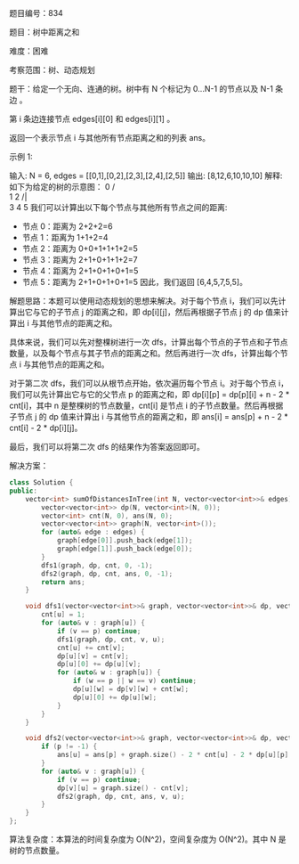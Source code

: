 题目编号：834

题目：树中距离之和

难度：困难

考察范围：树、动态规划

题干：给定一个无向、连通的树。树中有 N 个标记为 0...N-1 的节点以及 N-1 条边 。

第 i 条边连接节点 edges[i][0] 和 edges[i][1] 。

返回一个表示节点 i 与其他所有节点距离之和的列表 ans。

示例 1:

输入: N = 6, edges = [[0,1],[0,2],[2,3],[2,4],[2,5]]
输出: [8,12,6,10,10,10]
解释:
如下为给定的树的示意图：
  0
 / \
1   2
   /|\
  3 4 5
我们可以计算出以下每个节点与其他所有节点之间的距离:
- 节点 0：距离为 2+2+2=6
- 节点 1：距离为 1+1+2=4
- 节点 2：距离为 0+0+1+1+1+2=5
- 节点 3：距离为 2+1+0+1+1+2=7
- 节点 4：距离为 2+1+0+1+0+1=5
- 节点 5：距离为 2+1+0+1+0+1=5
因此，我们返回 [6,4,5,7,5,5]。

解题思路：本题可以使用动态规划的思想来解决。对于每个节点 i，我们可以先计算出它与它的子节点 j 的距离之和，即 dp[i][j]，然后再根据子节点 j 的 dp 值来计算出 i 与其他节点的距离之和。

具体来说，我们可以先对整棵树进行一次 dfs，计算出每个节点的子节点和子节点数量，以及每个节点与其子节点的距离之和。然后再进行一次 dfs，计算出每个节点 i 与其他节点的距离之和。

对于第二次 dfs，我们可以从根节点开始，依次遍历每个节点 i。对于每个节点 i，我们可以先计算出它与它的父节点 p 的距离之和，即 dp[i][p] = dp[p][i] + n - 2 * cnt[i]，其中 n 是整棵树的节点数量，cnt[i] 是节点 i 的子节点数量。然后再根据子节点 j 的 dp 值来计算出 i 与其他节点的距离之和，即 ans[i] = ans[p] + n - 2 * cnt[i] - 2 * dp[i][j]。

最后，我们可以将第二次 dfs 的结果作为答案返回即可。

解决方案：

```cpp
class Solution {
public:
    vector<int> sumOfDistancesInTree(int N, vector<vector<int>>& edges) {
        vector<vector<int>> dp(N, vector<int>(N, 0));
        vector<int> cnt(N, 0), ans(N, 0);
        vector<vector<int>> graph(N, vector<int>());
        for (auto& edge : edges) {
            graph[edge[0]].push_back(edge[1]);
            graph[edge[1]].push_back(edge[0]);
        }
        dfs1(graph, dp, cnt, 0, -1);
        dfs2(graph, dp, cnt, ans, 0, -1);
        return ans;
    }

    void dfs1(vector<vector<int>>& graph, vector<vector<int>>& dp, vector<int>& cnt, int u, int p) {
        cnt[u] = 1;
        for (auto& v : graph[u]) {
            if (v == p) continue;
            dfs1(graph, dp, cnt, v, u);
            cnt[u] += cnt[v];
            dp[u][v] = cnt[v];
            dp[u][0] += dp[u][v];
            for (auto& w : graph[u]) {
                if (w == p || w == v) continue;
                dp[u][w] = dp[v][w] + cnt[w];
                dp[u][0] += dp[u][w];
            }
        }
    }

    void dfs2(vector<vector<int>>& graph, vector<vector<int>>& dp, vector<int>& cnt, vector<int>& ans, int u, int p) {
        if (p != -1) {
            ans[u] = ans[p] + graph.size() - 2 * cnt[u] - 2 * dp[u][p];
        }
        for (auto& v : graph[u]) {
            if (v == p) continue;
            dp[v][u] = graph.size() - cnt[v];
            dfs2(graph, dp, cnt, ans, v, u);
        }
    }
};
```

算法复杂度：本算法的时间复杂度为 O(N^2)，空间复杂度为 O(N^2)。其中 N 是树的节点数量。